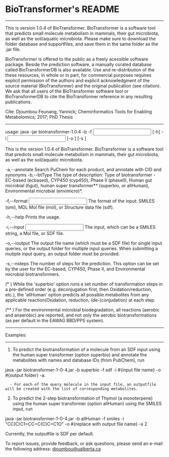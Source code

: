 # BioTransformer's README

***************************************************************************************************
This is version 1.0.4 of BioTransformer. BioTransformer is a software tool that predicts small molecule metabolism in mammals, their gut microbiota, 
as well as the soil/aquatic microbiota.
Please make sure to download the folder database and supportfiles, and save them in the same folder as the .jar file.

BioTransformer is offered to the public as a freely acessible software package. Beside the prediction software, a manually curated database called BioTransformerDB is also available. Use and re-distribution of the these resources, in whole or in part, for commercial purposes requires explicit permission of the authors and explicit acknowledgment of the source material (BioTransformer) and the original publication (see citation). We ask that all users of the BioTransformer software tool or BioTransformerDB to cite the BioTransformer reference in any resulting publications.

Cite: Djoumbou Feunang, Yannick; Cheminformatics Tools for Enabling Metabolomics; 2017; PhD Thesis
***************************************************************************************************

usage:
java -jar biotransformer-1.0.4 -b <BioTransformer Type> -f <Input format>
       [-h] -i <Input> [-o <Output>] [-s <Number of steps>]

This is the version 1.0.4 of BioTransformer. BioTransformer is a software
tool that predicts small molecule metabolism in mammals, their gut
microbiota, as well as the soil/aquatic microbiota.

 -a,--annotate                       Search PuChem for each product, and
                                     annotate with CID and synonyms
 -b,--btType <BioTransformer Type>   The type of description: Type of
                                     biotransformer - EC-based  (ecbased),
                                     CYP450 (cyp450), Phase II (phaseII),
                                     Human gut microbial (hgut),
                                     human super transformer** (superbio,
                                     or allHuman), Environmental microbial (envimicro)*.
                                     
 -f,--format <Input format>          The format of the input: SMILES
                                     (smi), MDL Mol file (mol), or
                                     Structure data file (sdf).
                                     
 -h,--help                           Prints the usage.
 
 -i,--input <Input>                  The input, which can be a SMILES
                                     string, a Mol file, or SDF file.
                                     
 -o,--ioutput <Output>               The output file name (which must be a
                                     SDF file) for single input queries,
                                     or the output folder for multiple
                                     input queries.
                                     When submitting a mutiple input
                                     query, an output folder must be
                                     provided.
                                     
 -s,--nsteps <Number of steps>       The number of steps for the
                                     prediction. This option can be set by
                                     the user for the EC-based, CYP450,
                                     Phase II, and Environmental microbial
                                     biotransformers.
                                     
(* ) While the 'superbio' option runs a set number of transformation steps in a
pre-defined order (e.g. deconjugation first, then Oxidation/reduction,
etc.), the 'allHuman' option predicts all possible metabolites from any
applicable reaction(Oxidation, reduction, (de-)conjudation) at each step.


(** ) For the environmental microbial biodegradation, all reactions (aerobic and anaerobic) 
are reported, and not only the aerobic biotransformations (as per default in the EAWAG BBD/PPS system).


*********
Examples:
*********

1) To predict the biotransformation of a molecule from an SDF input using the human super transformer (option superbio) and annotate the metabolites with names and database IDs (from PubChem), run

java -jar biotransformer-1-0-4.jar -b superbio -f sdf -i #{input file name} -o #{output folder} -a.
      
      - For each of the query molecule in the input file, an outputfile will be created with the list of corresponding metabolites.

2) To predict the 2-step biotransformation of Thymol (a monoterpene) using the human super transformer (option allHuman) using the SMILES input, run

java -jar biotransformer-1-0-4.jar -b allHuman -f smiles -i "CC(C)C1=CC=C(C)C=C1O" -o #{replace with output file name} -s 2

Currently, the outputfile is SDF per default.


To report issues, provide feedback, or ask questions, please send an
e-mail the following address: djoumbou@ualberta.ca

